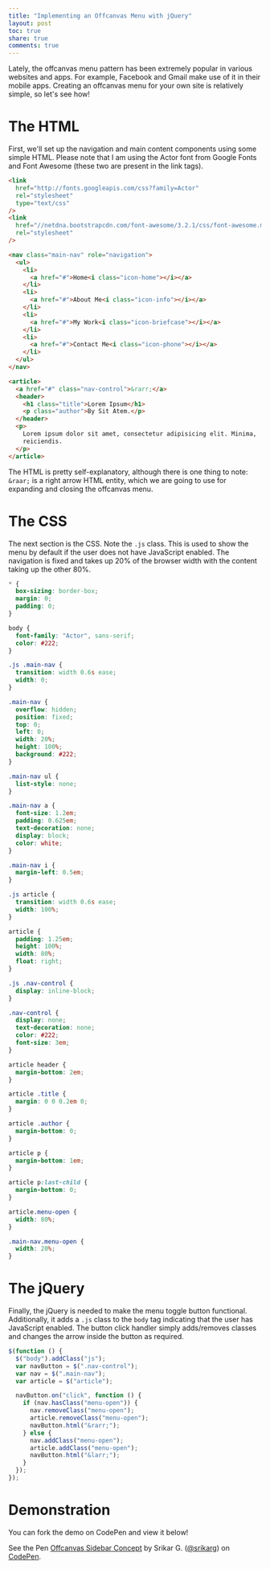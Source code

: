 ```yaml
---
title: "Implementing an Offcanvas Menu with jQuery"
layout: post
toc: true
share: true
comments: true
---
```


Lately, the offcanvas menu pattern has been extremely popular in various websites and apps. For example, Facebook and Gmail make use of it in their mobile apps. Creating an offcanvas menu for your own site is relatively simple, so let's see how!

# The HTML

First, we'll set up the navigation and main content components using some simple HTML. Please note that I am using the Actor font from Google Fonts and Font Awesome (these two are present in the link tags).

```html
<link
  href="http://fonts.googleapis.com/css?family=Actor"
  rel="stylesheet"
  type="text/css"
/>
<link
  href="//netdna.bootstrapcdn.com/font-awesome/3.2.1/css/font-awesome.min.css"
  rel="stylesheet"
/>

<nav class="main-nav" role="navigation">
  <ul>
    <li>
      <a href="#">Home<i class="icon-home"></i></a>
    </li>
    <li>
      <a href="#">About Me<i class="icon-info"></i></a>
    </li>
    <li>
      <a href="#">My Work<i class="icon-briefcase"></i></a>
    </li>
    <li>
      <a href="#">Contact Me<i class="icon-phone"></i></a>
    </li>
  </ul>
</nav>

<article>
  <a href="#" class="nav-control">&rarr;</a>
  <header>
    <h1 class="title">Lorem Ipsum</h1>
    <p class="author">By Sit Atem.</p>
  </header>
  <p>
    Lorem ipsum dolor sit amet, consectetur adipisicing elit. Minima,
    reiciendis.
  </p>
</article>
```

The HTML is pretty self-explanatory, although there is one thing to note: `&raar;` is a right arrow HTML entity, which we are going to use for expanding and closing the offcanvas menu.

# The CSS

The next section is the CSS. Note the `.js` class. This is used to show the menu by default if the user does not have JavaScript enabled. The navigation is fixed and takes up 20% of the browser width with the content taking up the other 80%.

```css
* {
  box-sizing: border-box;
  margin: 0;
  padding: 0;
}

body {
  font-family: "Actor", sans-serif;
  color: #222;
}

.js .main-nav {
  transition: width 0.6s ease;
  width: 0;
}

.main-nav {
  overflow: hidden;
  position: fixed;
  top: 0;
  left: 0;
  width: 20%;
  height: 100%;
  background: #222;
}

.main-nav ul {
  list-style: none;
}

.main-nav a {
  font-size: 1.2em;
  padding: 0.625em;
  text-decoration: none;
  display: block;
  color: white;
}

.main-nav i {
  margin-left: 0.5em;
}

.js article {
  transition: width 0.6s ease;
  width: 100%;
}

article {
  padding: 1.25em;
  height: 100%;
  width: 80%;
  float: right;
}

.js .nav-control {
  display: inline-block;
}

.nav-control {
  display: none;
  text-decoration: none;
  color: #222;
  font-size: 3em;
}

article header {
  margin-bottom: 2em;
}

article .title {
  margin: 0 0 0.2em 0;
}

article .author {
  margin-bottom: 0;
}

article p {
  margin-bottom: 1em;
}

article p:last-child {
  margin-bottom: 0;
}

article.menu-open {
  width: 80%;
}

.main-nav.menu-open {
  width: 20%;
}
```

# The jQuery

Finally, the jQuery is needed to make the menu toggle button functional. Additionally, it adds a `.js` class to the `body` tag indicating that the user has JavaScript enabled. The button click handler simply adds/removes classes and changes the arrow inside the button as required.

```javascript
$(function () {
  $("body").addClass("js");
  var navButton = $(".nav-control");
  var nav = $(".main-nav");
  var article = $("article");

  navButton.on("click", function () {
    if (nav.hasClass("menu-open")) {
      nav.removeClass("menu-open");
      article.removeClass("menu-open");
      navButton.html("&rarr;");
    } else {
      nav.addClass("menu-open");
      article.addClass("menu-open");
      navButton.html("&larr;");
    }
  });
});
```

# Demonstration

You can fork the demo on CodePen and view it below!

<div class="codepen-container">
    <p data-height="500" data-theme-id="132" data-slug-hash="xwpAv" data-default-tab="html,result" data-user="srikarg" data-embed-version="2" data-pen-title="Offcanvas Sidebar Concept" class="codepen">See the Pen <a href="https://codepen.io/srikarg/pen/xwpAv/">Offcanvas Sidebar Concept</a> by Srikar G. (<a href="https://codepen.io/srikarg">@srikarg</a>) on <a href="https://codepen.io">CodePen</a>.</p>
    <script async src="https://production-assets.codepen.io/assets/embed/ei.js"></script>
</div>
